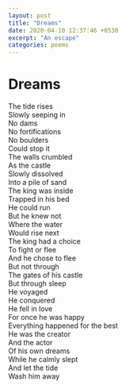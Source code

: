 ```yaml
---
layout: post
title: "Dreams"
date: 2020-04-10 12:37:46 +0530
excerpt: "An escape"
categories: poems
---
```


# Dreams

The tide rises  
Slowly seeping in  
No dams  
No fortifications   
No boulders  
Could stop it  
The walls crumbled  
As the castle  
Slowly dissolved  
Into a pile of sand  
The king was inside  
Trapped in his bed  
He could run  
But he knew not  
Where the water  
Would rise next  
The king had a choice  
To fight or flee  
And he chose to flee  
But not through  
The gates of his castle  
But through sleep  
He voyaged   
He conquered  
He fell in love  
For once he was happy  
Everything happened for the best  
He was the creator  
And the actor  
Of his own dreams  
While he calmly slept  
And let the tide  
Wash him away